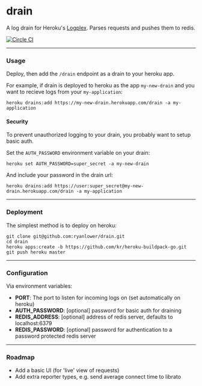 # drain

A log drain for Heroku's [Logplex](https://devcenter.heroku.com/articles/logplex). Parses requests and pushes them to redis.

[![Circle CI](https://circleci.com/gh/ryanlower/drain.svg?style=svg)](https://circleci.com/gh/ryanlower/drain)

---

### Usage

Deploy, then add the `/drain` endpoint as a drain to your heroku app.

For example, if drain is deployed to heroku as the app `my-new-drain` and you want to recieve logs from your `my-application`:
```
heroku drains:add https://my-new-drain.herokuapp.com/drain -a my-application
```

#### Security

To prevent unauthorized logging to your drain, you probably want to setup basic auth.

Set the `AUTH_PASSWORD` environment variable on your drain:
```
heroku set AUTH_PASSWORD=super_secret -a my-new-drain
```
And include your password in the drain url:
```
heroku drains:add https://user:super_secret@my-new-drain.herokuapp.com/drain -a my-application
```

---

### Deployment

The simplest method is to deploy on heroku:

```
git clone git@github.com:ryanlower/drain.git
cd drain
heroku apps:create -b https://github.com/kr/heroku-buildpack-go.git
git push heroku master
```

---

### Configuration

Via environment variables:

* **PORT**: The port to listen for incoming logs on (set automatically on heroku)
* **AUTH_PASSWORD**: [optional] password for basic auth for draining
* **REDIS_ADDRESS**: [optional] address of redis server, defaults to localhost:6379
* **REDIS_PASSWORD**: [optional] password for authentication to a password protected redis server

---

### Roadmap
* Add a basic UI (for 'live' view of requests)
* Add extra reporter types, e.g. send average connect time to librato
